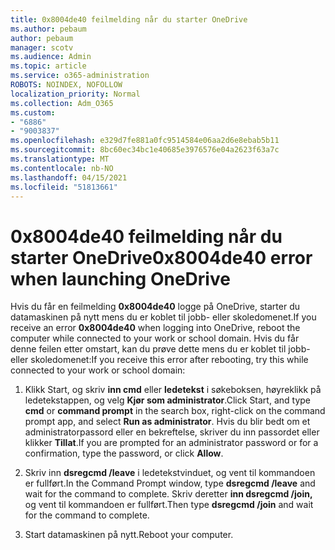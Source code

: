 ```yaml
---
title: 0x8004de40 feilmelding når du starter OneDrive
ms.author: pebaum
author: pebaum
manager: scotv
ms.audience: Admin
ms.topic: article
ms.service: o365-administration
ROBOTS: NOINDEX, NOFOLLOW
localization_priority: Normal
ms.collection: Adm_O365
ms.custom:
- "6886"
- "9003837"
ms.openlocfilehash: e329d7fe881a0fc9514584e06aa2d6e8ebab5b11
ms.sourcegitcommit: 8bc60ec34bc1e40685e3976576e04a2623f63a7c
ms.translationtype: MT
ms.contentlocale: nb-NO
ms.lasthandoff: 04/15/2021
ms.locfileid: "51813661"
---
```

# <a name="0x8004de40-error-when-launching-onedrive"></a><span data-ttu-id="3b486-102">0x8004de40 feilmelding når du starter OneDrive</span><span class="sxs-lookup"><span data-stu-id="3b486-102">0x8004de40 error when launching OneDrive</span></span>

<span data-ttu-id="3b486-103">Hvis du får en feilmelding **0x8004de40** logge på OneDrive, starter du datamaskinen på nytt mens du er koblet til jobb- eller skoledomenet.</span><span class="sxs-lookup"><span data-stu-id="3b486-103">If you receive an error **0x8004de40** when  logging into OneDrive, reboot the computer while connected to your work or school domain.</span></span> <span data-ttu-id="3b486-104">Hvis du får denne feilen etter omstart, kan du prøve dette mens du er koblet til jobb- eller skoledomenet:</span><span class="sxs-lookup"><span data-stu-id="3b486-104">If you receive this error after rebooting, try this while connected to your work or school domain:</span></span>

1. <span data-ttu-id="3b486-105">Klikk Start, og skriv **inn cmd** eller **ledetekst**  i søkeboksen, høyreklikk på ledetekstappen, og velg  **Kjør som administrator**.</span><span class="sxs-lookup"><span data-stu-id="3b486-105">Click Start, and type **cmd** or **command prompt**  in the search  box, right-click on the command prompt app, and select  **Run as administrator**.</span></span> <span data-ttu-id="3b486-106">Hvis du blir bedt om et administratorpassord eller en bekreftelse, skriver du inn passordet eller klikker **Tillat**.</span><span class="sxs-lookup"><span data-stu-id="3b486-106">If you are prompted for an administrator password or for a confirmation, type the password, or click **Allow**.</span></span>  

2. <span data-ttu-id="3b486-107">Skriv inn **dsregcmd /leave**  i ledetekstvinduet, og vent til kommandoen er fullført.</span><span class="sxs-lookup"><span data-stu-id="3b486-107">In the Command Prompt window, type **dsregcmd /leave**  and wait for the command to complete.</span></span> <span data-ttu-id="3b486-108">Skriv deretter **inn dsregcmd /join,** og vent til kommandoen er fullført.</span><span class="sxs-lookup"><span data-stu-id="3b486-108">Then type **dsregcmd /join** and wait for the command to complete.</span></span>
3. <span data-ttu-id="3b486-109">Start datamaskinen på nytt.</span><span class="sxs-lookup"><span data-stu-id="3b486-109">Reboot your computer.</span></span>
